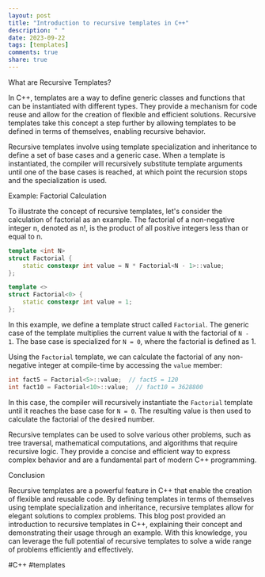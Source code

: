 ```yaml
---
layout: post
title: "Introduction to recursive templates in C++"
description: " "
date: 2023-09-22
tags: [templates]
comments: true
share: true
---
```


What are Recursive Templates?

In C++, templates are a way to define generic classes and functions that can be instantiated with different types. They provide a mechanism for code reuse and allow for the creation of flexible and efficient solutions. Recursive templates take this concept a step further by allowing templates to be defined in terms of themselves, enabling recursive behavior.

Recursive templates involve using template specialization and inheritance to define a set of base cases and a generic case. When a template is instantiated, the compiler will recursively substitute template arguments until one of the base cases is reached, at which point the recursion stops and the specialization is used.

Example: Factorial Calculation

To illustrate the concept of recursive templates, let's consider the calculation of factorial as an example. The factorial of a non-negative integer n, denoted as n!, is the product of all positive integers less than or equal to n.

```cpp
template <int N>
struct Factorial {
    static constexpr int value = N * Factorial<N - 1>::value;
};

template <>
struct Factorial<0> {
    static constexpr int value = 1;
};
```

In this example, we define a template struct called `Factorial`. The generic case of the template multiplies the current value `N` with the factorial of `N - 1`. The base case is specialized for `N = 0`, where the factorial is defined as 1.

Using the `Factorial` template, we can calculate the factorial of any non-negative integer at compile-time by accessing the `value` member:

```cpp
int fact5 = Factorial<5>::value;  // fact5 = 120
int fact10 = Factorial<10>::value;  // fact10 = 3628800
```

In this case, the compiler will recursively instantiate the `Factorial` template until it reaches the base case for `N = 0`. The resulting value is then used to calculate the factorial of the desired number.

Recursive templates can be used to solve various other problems, such as tree traversal, mathematical computations, and algorithms that require recursive logic. They provide a concise and efficient way to express complex behavior and are a fundamental part of modern C++ programming.

Conclusion

Recursive templates are a powerful feature in C++ that enable the creation of flexible and reusable code. By defining templates in terms of themselves using template specialization and inheritance, recursive templates allow for elegant solutions to complex problems. This blog post provided an introduction to recursive templates in C++, explaining their concept and demonstrating their usage through an example. With this knowledge, you can leverage the full potential of recursive templates to solve a wide range of problems efficiently and effectively.

#C++ #templates